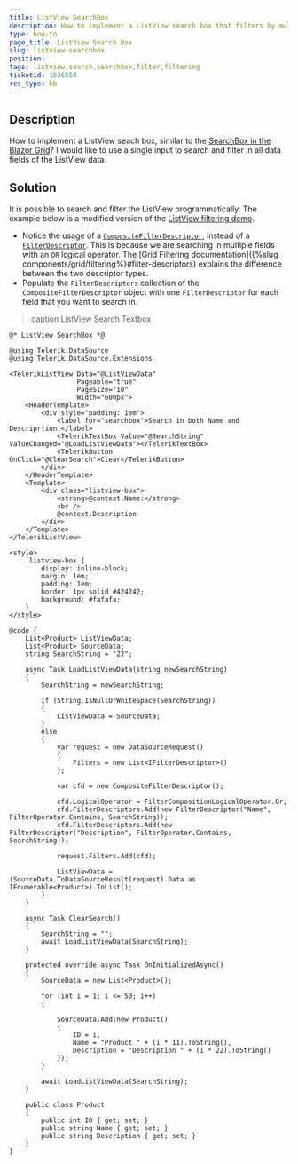 ```yaml
---
title: ListView SearchBox 
description: How to implement a ListView search box that filters by multiple data fields.
type: how-to
page_title: ListView Search Box
slug: listview-searchbox
position:
tags: listview,search,searchbox,filter,filtering
ticketid: 1536554
res_type: kb
---
```


## Description

How to implement a ListView seach box, similar to the [SearchBox in the Blazor Grid](https://demos.telerik.com/blazor-ui/grid/searchbox)? I would like to use a single input to search and filter in all data fields of the ListView data.

## Solution

It is possible to search and filter the ListView programmatically. The example below is a modified version of the [ListView filtering demo](https://demos.telerik.com/blazor-ui/listview/filtering).

* Notice the usage of a [`CompositeFilterDescriptor`](/blazor-ui/api/Telerik.DataSource.CompositeFilterDescriptor), instead of a [`FilterDescriptor`](/blazor-ui/api/Telerik.DataSource.FilterDescriptor). This is because we are searching in multiple fields with an `OR` logical operator. The [Grid Filtering documentation]({%slug components/grid/filtering%}#filter-descriptors) explains the difference between the two descriptor types.
* Populate the `FilterDescriptors` collection of the `CompositeFilterDescriptor` object with one `FilterDescriptor` for each field that you want to search in.

>caption ListView Search Textbox

````CSHTML
@* ListView SearchBox *@

@using Telerik.DataSource
@using Telerik.DataSource.Extensions

<TelerikListView Data="@ListViewData"
                 Pageable="true"
                 PageSize="10"
                 Width="600px">
    <HeaderTemplate>
        <div style="padding: 1em">
            <label for="searchbox">Search in both Name and Descriprtion:</label>
            <TelerikTextBox Value="@SearchString" ValueChanged="@LoadListViewData"></TelerikTextBox>
            <TelerikButton OnClick="@ClearSearch">Clear</TelerikButton>
        </div>
    </HeaderTemplate>
    <Template>
        <div class="listview-box">
            <strong>@context.Name:</strong>
            <br />
            @context.Description
        </div>
    </Template>
</TelerikListView>

<style>
    .listview-box {
        display: inline-block;
        margin: 1em;
        padding: 1em;
        border: 1px solid #424242;
        background: #fafafa;
    }
</style>

@code {
    List<Product> ListViewData;
    List<Product> SourceData;
    string SearchString = "22";

    async Task LoadListViewData(string newSearchString)
    {
        SearchString = newSearchString;

        if (String.IsNullOrWhiteSpace(SearchString))
        {
            ListViewData = SourceData;
        }
        else
        {
            var request = new DataSourceRequest()
            {
                Filters = new List<IFilterDescriptor>()
            };

            var cfd = new CompositeFilterDescriptor();

            cfd.LogicalOperator = FilterCompositionLogicalOperator.Or;
            cfd.FilterDescriptors.Add(new FilterDescriptor("Name", FilterOperator.Contains, SearchString));
            cfd.FilterDescriptors.Add(new FilterDescriptor("Description", FilterOperator.Contains, SearchString));

            request.Filters.Add(cfd);

            ListViewData = (SourceData.ToDataSourceResult(request).Data as IEnumerable<Product>).ToList();
        }
    }

    async Task ClearSearch()
    {
        SearchString = "";
        await LoadListViewData(SearchString);
    }

    protected override async Task OnInitializedAsync()
    {
        SourceData = new List<Product>();

        for (int i = 1; i <= 50; i++)
        {

            SourceData.Add(new Product()
            {
                ID = i,
                Name = "Product " + (i * 11).ToString(),
                Description = "Description " + (i * 22).ToString()
            });
        }

        await LoadListViewData(SearchString);
    }

    public class Product
    {
        public int ID { get; set; }
        public string Name { get; set; }
        public string Description { get; set; }
    }
}
````

